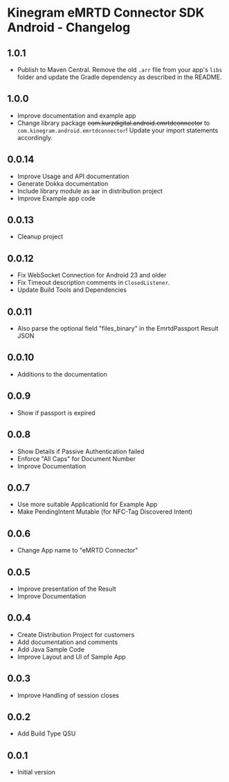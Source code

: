 # Kinegram eMRTD Connector SDK Android - Changelog

## 1.0.1
* Publish to Maven Central. Remove the old `.arr` file from your app's `libs`
  folder and update the Gradle dependency as described in the README.

## 1.0.0
* Improve documentation and example app
* Change library package ~~com.kurzdigital.android.emrtdconnector~~ to `com.kinegram.android.emrtdconnector`!
  Update your import statements accordingly.

## 0.0.14
* Improve Usage and API documentation
* Generate Dokka documentation
* Include library module as aar in distribution project
* Improve Example app code

## 0.0.13
* Cleanup project

## 0.0.12
* Fix WebSocket Connection for Android 23 and older
* Fix Timeout description comments in `ClosedListener`.
* Update Build Tools and Dependencies

## 0.0.11
* Also parse the optional field "files_binary" in the EmrtdPassport Result JSON

## 0.0.10
* Additions to the documentation

## 0.0.9
* Show if passport is expired

## 0.0.8
* Show Details if Passive Authentication failed
* Enforce "All Caps" for Document Number
* Improve Documentation

## 0.0.7
* Use more suitable ApplicationId for Example App
* Make PendingIntent Mutable (for NFC-Tag Discovered Intent)

## 0.0.6
* Change App name to "eMRTD Connector"

## 0.0.5
* Improve presentation of the Result
* Improve Documentation

## 0.0.4
* Create Distribution Project for customers
* Add documentation and comments
* Add Java Sample Code
* Improve Layout and UI of Sample App

## 0.0.3
* Improve Handling of session closes

## 0.0.2
* Add Build Type QSU

## 0.0.1
* Initial version
